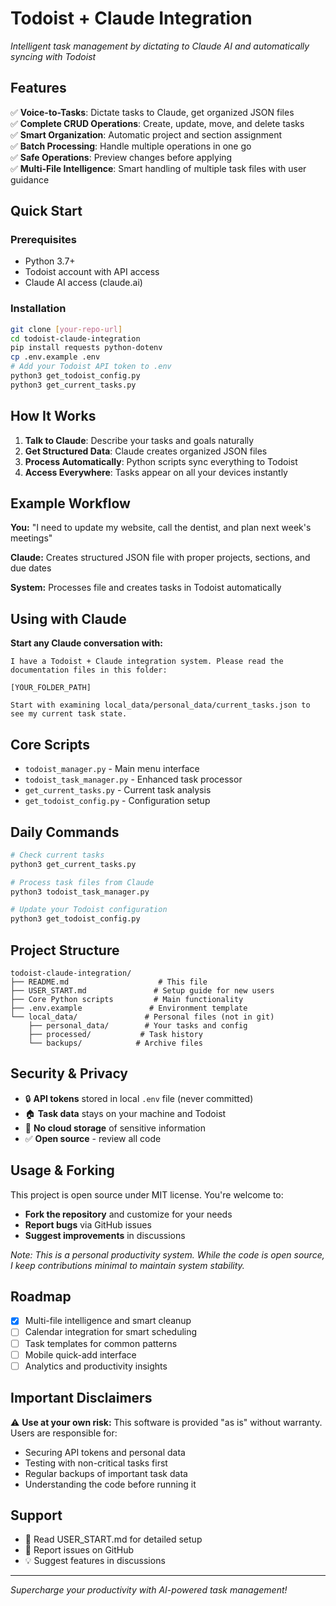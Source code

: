 # Todoist + Claude Integration

*Intelligent task management by dictating to Claude AI and automatically syncing with Todoist*

## Features

✅ **Voice-to-Tasks**: Dictate tasks to Claude, get organized JSON files  
✅ **Complete CRUD Operations**: Create, update, move, and delete tasks  
✅ **Smart Organization**: Automatic project and section assignment  
✅ **Batch Processing**: Handle multiple operations in one go  
✅ **Safe Operations**: Preview changes before applying  
✅ **Multi-File Intelligence**: Smart handling of multiple task files with user guidance  

## Quick Start

### Prerequisites
- Python 3.7+
- Todoist account with API access
- Claude AI access (claude.ai)

### Installation
```bash
git clone [your-repo-url]
cd todoist-claude-integration
pip install requests python-dotenv
cp .env.example .env
# Add your Todoist API token to .env
python3 get_todoist_config.py
python3 get_current_tasks.py
```

## How It Works

1. **Talk to Claude**: Describe your tasks and goals naturally
2. **Get Structured Data**: Claude creates organized JSON files
3. **Process Automatically**: Python scripts sync everything to Todoist
4. **Access Everywhere**: Tasks appear on all your devices instantly

## Example Workflow

**You:** "I need to update my website, call the dentist, and plan next week's meetings"

**Claude:** Creates structured JSON file with proper projects, sections, and due dates

**System:** Processes file and creates tasks in Todoist automatically

## Using with Claude

**Start any Claude conversation with:**
```
I have a Todoist + Claude integration system. Please read the documentation files in this folder:

[YOUR_FOLDER_PATH]

Start with examining local_data/personal_data/current_tasks.json to see my current task state.
```

## Core Scripts

- `todoist_manager.py` - Main menu interface
- `todoist_task_manager.py` - Enhanced task processor
- `get_current_tasks.py` - Current task analysis
- `get_todoist_config.py` - Configuration setup

## Daily Commands

```bash
# Check current tasks
python3 get_current_tasks.py

# Process task files from Claude
python3 todoist_task_manager.py

# Update your Todoist configuration
python3 get_todoist_config.py
```

## Project Structure

```
todoist-claude-integration/
├── README.md                    # This file
├── USER_START.md               # Setup guide for new users
├── Core Python scripts         # Main functionality
├── .env.example               # Environment template
└── local_data/               # Personal files (not in git)
    ├── personal_data/        # Your tasks and config
    ├── processed/           # Task history
    └── backups/            # Archive files
```

## Security & Privacy

- 🔒 **API tokens** stored in local `.env` file (never committed)
- 🏠 **Task data** stays on your machine and Todoist
- 🚫 **No cloud storage** of sensitive information
- ✅ **Open source** - review all code

## Usage & Forking

This project is open source under MIT license. You're welcome to:
- **Fork the repository** and customize for your needs
- **Report bugs** via GitHub issues 
- **Suggest improvements** in discussions

*Note: This is a personal productivity system. While the code is open source, I keep contributions minimal to maintain system stability.*

## Roadmap

- [x] Multi-file intelligence and smart cleanup
- [ ] Calendar integration for smart scheduling  
- [ ] Task templates for common patterns
- [ ] Mobile quick-add interface
- [ ] Analytics and productivity insights

## Important Disclaimers

⚠️  **Use at your own risk:** This software is provided "as is" without warranty. Users are responsible for:
- Securing API tokens and personal data
- Testing with non-critical tasks first  
- Regular backups of important task data
- Understanding the code before running it

## Support

- 📖 Read USER_START.md for detailed setup
- 🐛 Report issues on GitHub
- 💡 Suggest features in discussions

---

*Supercharge your productivity with AI-powered task management!*